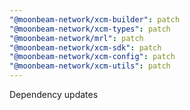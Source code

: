```yaml
---
"@moonbeam-network/xcm-builder": patch
"@moonbeam-network/xcm-types": patch
"@moonbeam-network/mrl": patch
"@moonbeam-network/xcm-sdk": patch
"@moonbeam-network/xcm-config": patch
"@moonbeam-network/xcm-utils": patch
---
```


Dependency updates
